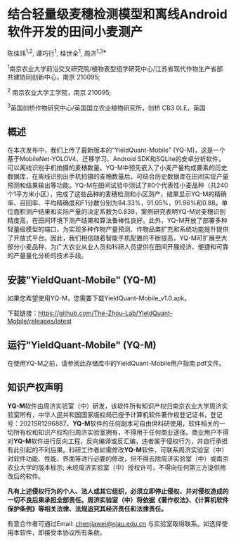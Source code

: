 # 结合轻量级麦穗检测模型和离线Android软件开发的田间小麦测产

陈佳玮<sup>1,2</sup>, 谭巧行<sup>1</sup>, 桂世全<sup>1</sup>, 周济<sup>1,3※</sup>

<sup>1</sup>南京农业大学前沿交叉研究院/植物表型组学研究中心/江苏省现代作物生产省部共建协同创新中心，南京 210095;

<sup>2</sup> 南京农业大学工学院，南京 210095;

<sup>3</sup>英国剑桥作物研究中心/英国国立农业植物研究所，剑桥 CB3 0LE，英国

## 概述
在本次发布中，我们上传了最新版本的“YieldQuant-Mobile" (YQ-M)，这是一个基于MobileNet-YOLOV4、迁移学习、Android SDK和SQLite的安卓分析软件，可以离线识别手机拍摄的麦穗数量。YQ-M中预先嵌入了小麦产量构成要素的历史数据库，在离线识别出手机拍摄的麦穗数量后，可结合历史数据库在田间实现产量预测和结果输出等功能。YQ-M在田间试验中测试了80个代表性小麦品种（共240个1平方米小区），完成了这些品种的麦穗检测和小区测产，结果显示YQ-M的精确率、召回率、平均精确度和F1分数分别为84.33%，91.05%，91.96%和0.88。单位面积测产结果和实际产量的决定系数为0.839，案例研究表明YQ-M对麦穗识别精度高，在田间环境下测产结果和算法鲁棒性良好。此外，YQ-M开放了部署多种轻量级模型的端口，为实现多种作物产量预测、作物品类扩充和系统功能提升提供了开放式平台。因此，我们相信随着智能手机配置的不断提高，YQ-M可扩展至大部分小麦品种，为广大农业从业人员和科研人员提供在田间开展经济、便捷和可靠的产量量化分析的技术手段。


## 安装"YieldQuant-Mobile" (YQ-M)
如果您希望使用YQ-M，您需要下载YieldQuant-Mobile_v1.0.apk。

下载链接：https://github.com/The-Zhou-Lab/YieldQuant-Mobile/releases/latest
   
## 运行"YieldQuant-Mobile" (YQ-M)

在使用YQ-M之前，请参阅此存储库中的YieldQuant-Mobile用户指南.pdf文件。

## 知识产权声明
<b>YQ-M</b>软件由周济实验室（中）研发，该软件所有知识产权归南京农业大学周济实验室所有，中华人民共和国国家版权局已授予计算机软件著作权登记证书，登记号：2021SR1296887。<b>YQ-M</b>软件的任何副本可自由供科研使用，软件相关的一切所有权和知识产权均归周济实验室拥有，不得用于任何商业途径。商业用户不得对<b>YQ-M</b>软件进行反向工程，反向编译或反汇编，违者属于侵权行为，并自行承担有此引起的不利后果。科研工作者如需修改<b>YQ-M</b>软件，可联系周济实验室（中）对软件功能、性能、界面等进行必要的修改，但不得去除周济实验室（中）或南京农业大学的版本标示; 未经周济实验室（中）授权许可，不得向任何第三方提供修改后的软件。 　　

<b>凡有上述侵权行为的个人、法人或其它组织，必须立即停止侵权、并对侵权造成的一切不良后果承担全部责任。周济实验室（中）将依据《著作权法》、《计算机软件保护条例》等相关法律、法规追究其经济责任和法律责任。</b>

有意合作者可通过Email: chenjiawei@njau.edu.cn 与实验室取得联系。如选择使用本软件，即接受本协议所有条款。
